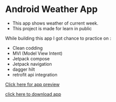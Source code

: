 # Android Weather App

- This app shows weather of current week.
- This project is made for learn in public

While building this app I got chance to practice on :
- Clean codding
- MVI (Model View Intent)
- Jetpack compose
- Jetpack navigation
- dagger hilt
- retrofit api integration

[Click here for app preview](https://youtube.com/shorts/wrZ9nl5HJSA?feature=share)

[click here to download app](app/release)